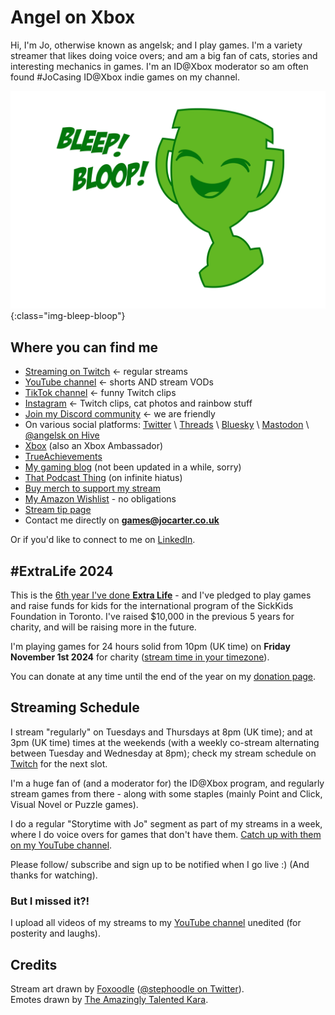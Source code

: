 # Angel on Xbox

Hi, I'm Jo, otherwise known as angelsk; and I play games.  I'm a variety streamer that likes doing voice overs; and am a big fan of cats, stories and interesting mechanics in games.  I'm an ID@Xbox moderator so am often found #JoCasing ID@Xbox indie games on my channel.

![Bleep! Bloop!](/assets/images/bleep-bloop.png){:class="img-bleep-bloop"}

## Where you can find me

* [Streaming on Twitch](https://www.twitch.tv/angelsk_jo) <- regular streams
* [YouTube channel](https://www.youtube.com/@angelsk_Jo) <- shorts AND stream VODs
* [TikTok channel](https://www.tiktok.com/@angelsk_Jo) <- funny Twitch clips
* [Instagram](https://www.instagram.com/angelsk/) <- Twitch clips, cat photos and rainbow stuff
* [Join my Discord community](https://discord.gg/aftQgp4) <- we are friendly
* On various social platforms: [Twitter](https://twitter.com/angelsk) \ [Threads](https://www.threads.net/@angelsk) \ [Bluesky](https://bsky.app/profile/angelsk.bsky.social) \ <a rel="me" href="https://toot.cat/@angelsk">Mastodon</a> \ [@angelsk on Hive](https://hive.page.link/7bx4)
* [Xbox](https://account.xbox.com/en-GB/Profile?gamerTag=angelsk) (also an Xbox Ambassador)
* [TrueAchievements](https://www.trueachievements.com/gamer/angelsk)
* [My gaming blog](https://www.trueachievements.com/gamer/angelsk/blog) (not been updated in a while, sorry)
* [That Podcast Thing](https://twitter.com/podcast_thing) (on infinite hiatus)
* [Buy merch to support my stream](https://teespring.com/stores/angel-on-xbox)
* [My Amazon Wishlist](https://www.amazon.co.uk/wishlist/3V8TFOVC1B8Q1) - no obligations
* [Stream tip page](https://rainmaker.gg/angelsk/tip)
* Contact me directly on **games@jocarter.co.uk**

Or if you'd like to connect to me on [LinkedIn](https://www.linkedin.com/in/jocarter/).

## #ExtraLife 2024

This is the [6th year I've done **Extra Life**](https://www.extra-life.org/participant/angelsk) - and I've pledged to play games and raise funds for kids for the international program of the SickKids Foundation in Toronto. I've raised $10,000 in the previous 5 years for charity, and will be raising more in the future.

I'm playing games for 24 hours solid from 10pm (UK time) on **Friday November 1st 2024** for charity ([stream time in your timezone](https://www.timeanddate.com/worldclock/fixedtime.html?msg=Extra+Life+2024+-+angelsk_Jo&iso=20241101T22&p1=136&ah=23&am=55)).	

You can donate at any time until the end of the year on my [donation page](https://www.extra-life.org/participant/angelsk).

## Streaming Schedule

I stream "regularly" on Tuesdays and Thursdays at 8pm (UK time); and at 3pm (UK time) times at the weekends (with a weekly co-stream alternating between Tuesday and Wednesday at 8pm); check my stream schedule on [Twitch](https://www.twitch.tv/angelsk_jo) for the next slot. 

I'm a huge fan of (and a moderator for) the ID@Xbox program, and regularly stream games from there - along with some staples (mainly Point and Click, Visual Novel or Puzzle games).

I do a regular "Storytime with Jo" segment as part of my streams in a week, where I do voice overs for games that don't have them. [Catch up with them on my YouTube channel](https://www.youtube.com/playlist?list=PL6RlkpVAiVLUZ7hMrjzQRWCLSrwGrkRCz).

Please follow/ subscribe and sign up to be notified when I go live :) (And thanks for watching).

### But I missed it?!

I upload all videos of my streams to my [YouTube channel](https://www.youtube.com/@angelsk_Jo) unedited (for posterity and laughs).

## Credits

Stream art drawn by [Foxoodle](http://foxoodle.tumblr.com/) ([@stephoodle on Twitter](https://twitter.com/stephoodle)).  
Emotes drawn by [The Amazingly Talented Kara](https://twitch.tv/karaunscripted).
